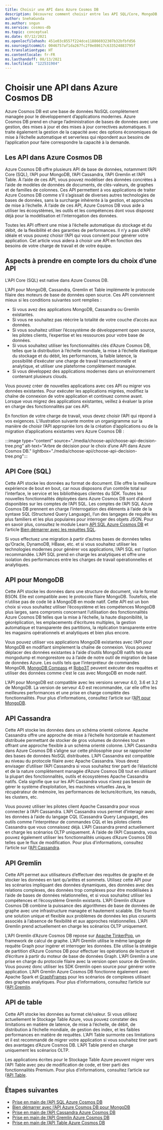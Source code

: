 ```yaml
---
title: Choisir une API dans Azure Cosmos DB
description: Découvrez comment choisir entre les API SQL/Core, MongoDB, Cassandra, Gremlin et Table dans Azure Cosmos DB en fonction des exigences de votre charge de travail.
author: SnehaGunda
ms.author: sngun
ms.service: cosmos-db
ms.topic: conceptual
ms.date: 07/12/2021
ms.openlocfilehash: 451e03c8557f224dce118866932307b32bfbfd56
ms.sourcegitcommit: 0046757af1da267fc2f0e88617c633524883795f
ms.translationtype: HT
ms.contentlocale: fr-FR
ms.lasthandoff: 08/13/2021
ms.locfileid: "122531984"
---
```

# <a name="choose-an-api-in-azure-cosmos-db"></a>Choisir une API dans Azure Cosmos DB

Azure Cosmos DB est une base de données NoSQL complètement managée pour le développement d’applications modernes. Azure Cosmos DB prend en charge l’administration de bases de données avec une gestion, des mises à jour et des mises à jour correctives automatiques. Il traite également la gestion de la capacité avec des options économiques de mise à l’échelle automatique et serverless qui répondent aux besoins de l’application pour faire correspondre la capacité à la demande.

## <a name="apis-in-azure-cosmos-db"></a>Les API dans Azure Cosmos DB

Azure Cosmos DB offre plusieurs API de base de données, notamment l’API Core (SQL), l’API pour MongoDB, l’API Cassandra, l’API Gremlin et l’API Table. À l’aide de ces API, vous pouvez modéliser des données concrètes à l’aide de modèles de données de documents, de clés-valeurs, de graphes et de familles de colonnes. Ces API permettent à vos applications de traiter Azure Cosmos DB comme s’il s’agissait de diverses autres technologies de bases de données, sans la surcharge inhérente à la gestion, et approches de mise à l’échelle. À l’aide de ces API, Azure Cosmos DB vous aide à utiliser les écosystèmes, les outils et les compétences dont vous disposez déjà pour la modélisation et l’interrogation des données.

Toutes les API offrent une mise à l’échelle automatique du stockage et du débit, de la flexibilité et des garanties de performances. Il n’y a pas d’API idéale et vous pouvez choisir l’API qui vous convient pour générer votre application. Cet article vous aidera à choisir une API en fonction des besoins de votre charge de travail et de votre équipe.

## <a name="considerations-when-choosing-an-api"></a>Aspects à prendre en compte lors du choix d’une API

L’API Core (SQL) est native dans Azure Cosmos DB.

L’API pour MongoDB, Cassandra, Gremlin et Table implémente le protocole filaire des moteurs de base de données open source. Ces API conviennent mieux si les conditions suivantes sont remplies :

* Si vous avez des applications MongoDB, Cassandra ou Gremlin existantes.
* Si vous ne souhaitez pas réécrire la totalité de votre couche d’accès aux données.
* Si vous souhaitez utiliser l’écosystème de développement open source, les pilotes clients, l’expertise et les ressources pour votre base de données.
* Si vous souhaitez utiliser les fonctionnalités clés d’Azure Cosmos DB, telles que la distribution à l’échelle mondiale, la mise à l’échelle élastique du stockage et du débit, les performances, la faible latence, la possibilité d’exécuter une charge de travail transactionnelle et analytique, et utiliser une plateforme complètement managée.
* Si vous développez des applications modernes dans un environnement contenant plusieurs clouds.

Vous pouvez créer de nouvelles applications avec ces API ou migrer vos données existantes. Pour exécuter les applications migrées, modifiez la chaîne de connexion de votre application et continuez comme avant. Lorsque vous migrez des applications existantes, veillez à évaluer la prise en charge des fonctionnalités par ces API.

En fonction de votre charge de travail, vous devez choisir l’API qui répond à vos exigences. L’illustration suivante montre un organigramme sur la manière de choisir l’API appropriée lors de la création d’applications ou de la migration d’applications existantes vers Azure Cosmos DB :

:::image type="content" source="./media/choose-api/choose-api-decision-tree.png" alt-text="Arbre de décision pour le choix d’une API dans Azure Cosmos DB." lightbox="./media/choose-api/choose-api-decision-tree.png":::

## <a name="coresql-api"></a>API Core (SQL)

Cette API stocke les données au format de document. Elle offre la meilleure expérience de bout en bout, car nous disposons d’un contrôle total sur l’interface, le service et les bibliothèques clientes du SDK. Toutes les nouvelles fonctionnalités déployées dans Azure Cosmos DB sont d’abord disponibles sur les comptes de l’API SQL. Les comptes de l’API SQL Azure Cosmos DB prennent en charge l’interrogation des éléments à l’aide de la syntaxe SQL (Structured Query Language), l’un des langages de requête les plus familiers et les plus populaires pour interroger des objets JSON. Pour en savoir plus, consultez le module Learn [API SQL Azure Cosmos DB](/learn/modules/intro-to-azure-cosmos-db-core-api/) et l’article [Bien démarrer avec les requêtes SQL](sql-query-getting-started.md).

Si vous effectuez une migration à partir d’autres bases de données telles qu’Oracle, DynamoDB, HBase, etc. et si vous souhaitez utiliser les technologies modernes pour générer vos applications, l’API SQL est l’option recommandée. L’API SQL prend en charge les analytiques et offre une isolation des performances entre les charges de travail opérationnelles et analytiques.

## <a name="api-for-mongodb"></a>API pour MongoDB

Cette API stocke les données dans une structure de document, via le format BSON. Elle est compatible avec le protocole filaire MongoDB. Toutefois, elle n’utilise pas de code lié à MongoDB en mode natif. Cette API est un bon choix si vous souhaitez utiliser l’écosystème et les compétences MongoDB plus larges, sans compromis concernant l’utilisation des fonctionnalités Azure Cosmos DB telles que la mise à l’échelle, la haute disponibilité, la géoréplication, les emplacements d’écritures multiples, la gestion automatique et transparente des partitions, la réplication transparente entre les magasins opérationnels et analytiques et bien plus encore.

Vous pouvez utiliser vos applications MongoDB existantes avec l’API pour MongoDB en modifiant simplement la chaîne de connexion. Vous pouvez déplacer des données existantes à l’aide d’outils MongoDB natifs tels que mongodump et mongorestore ou à l’aide de notre outil de migration de base de données Azure. Les outils tels que l’interpréteur de commandes MongoDB, [MongoDB Compass](mongodb/connect-using-compass.md) et [Robo3T](mongodb/connect-using-robomongo.md) peuvent exécuter des requêtes et utiliser des données comme c’est le cas avec MongoDB en mode natif.

L’API pour MongoDB est compatible avec les versions serveur 4.0, 3.6 et 3.2 de MongoDB. La version de serveur 4.0 est recommandée, car elle offre les meilleures performances et une prise en charge complète des fonctionnalités. Pour plus d’informations, consultez l’article sur l’[API pour MongoDB](mongodb/mongodb-introduction.md).

## <a name="cassandra-api"></a>API Cassandra

Cette API stocke les données dans un schéma orienté colonne. Apache Cassandra offre une approche de mise à l’échelle horizontale et hautement distribuée permettant de stocker de gros volumes de données tout en offrant une approche flexible à un schéma orienté colonne. L’API Cassandra dans Azure Cosmos DB s’aligne sur cette philosophie pour se rapprocher des bases de données NoSQL distribuées. L’API Cassandra est compatible au niveau du protocole filaire avec Apache Cassandra. Vous devez envisager d’utiliser l’API Cassandra si vous souhaitez tirer parti de l’élasticité et de la nature complètement managée d’Azure Cosmos DB tout en utilisant la plupart des fonctionnalités, outils et écosystèmes Apache Cassandra natifs. Cela signifie que sur les API Cassandra vous n’avez pas besoin de gérer le système d’exploitation, les machines virtuelles Java, le récupérateur de mémoire, les performances de lecture/écriture, les nœuds, les clusters, etc.

Vous pouvez utiliser les pilotes client Apache Cassandra pour vous connecter à l’API Cassandra. L’API Cassandra vous permet d’interagir avec les données à l’aide du langage CQL (Cassandra Query Language), des outils comme l’interpréteur de commandes CQL et les pilotes clients Cassandra que vous connaissez déjà. L’API Cassandra prend actuellement en charge les scénarios OLTP uniquement. À l’aide de l’API Cassandra, vous pouvez également utiliser les fonctionnalités uniques d’Azure Cosmos DB telles que le flux de modification. Pour plus d’informations, consultez l’article sur l’[API Cassandra](cassandra-introduction.md).

## <a name="gremlin-api"></a>API Gremlin

Cette API permet aux utilisateurs d’effectuer des requêtes de graphe et de stocker les données en tant qu’arêtes et sommets. Utilisez cette API pour les scénarios impliquant des données dynamiques, des données avec des relations complexes, des données trop complexes pour être modélisées à l’aide de bases de données relationnelles, et si vous souhaitez utiliser les compétences et l’écosystème Gremlin existants. L’API Gremlin d’Azure Cosmos DB combine la puissance des algorithmes de base de données de graphe avec une infrastructure managée et hautement scalable. Elle fournit une solution unique et flexible aux problèmes de données les plus courants associés à l’absence de flexibilité et aux approches relationnelles. L’API Gremlin prend actuellement en charge les scénarios OLTP uniquement.

L’API Gremlin d’Azure Cosmos DB repose sur [Apache TinkerPop](https://tinkerpop.apache.org/), un framework de calcul de graphe. L’API Gremlin utilise le même langage de requête Graph pour ingérer et interroger les données. Elle utilise la stratégie de partition d’Azure Cosmos DB pour effectuer les opérations de lecture et d’écriture à partir du moteur de base de données Graph. L’API Gremlin a une prise en charge du protocole filaire avec la version open source de Gremlin. Vous pouvez donc utiliser les SDK Gremlin open source pour générer votre application. L’API Gremlin Azure Cosmos DB fonctionne également avec Apache Spark et [GraphFrames](https://github.com/graphframes/graphframes) pour les scénarios de complexes utilisant des graphes analytiques. Pour plus d’informations, consultez l’article sur l’[API Gremlin](graph-introduction.md).

## <a name="table-api"></a>API de table

Cette API stocke les données au format clé/valeur. Si vous utilisez actuellement le Stockage Table Azure, vous pouvez constater des limitations en matière de latence, de mise à l’échelle, de débit, de distribution à l’échelle mondiale, de gestion des index, et les faibles performances en matière de requêtes. L’API Table surmonte ces limitations et il est recommandé de migrer votre application si vous souhaitez tirer parti des avantages d’Azure Cosmos DB. L’API Table prend en charge uniquement les scénarios OLTP.

Les applications écrites pour le Stockage Table Azure peuvent migrer vers l’API Table avec peu de modification de code, et tirer parti des fonctionnalités Premium. Pour plus d’informations, consultez l’article sur l’[API Table](introduction.md).

## <a name="next-steps"></a>Étapes suivantes

* [Prise en main de l’API SQL Azure Cosmos DB](create-sql-api-dotnet.md)
* [Bien démarrer avec l’API Azure Cosmos DB pour MongoDB](mongodb/create-mongodb-nodejs.md)
* [Prise en main de l’API Cassandra Azure Cosmos DB](cassandra/manage-data-dotnet.md)
* [Prise en main de l’API Gremlin Azure Cosmos DB](create-graph-dotnet.md)
* [Prise en main de l’API Table Azure Cosmos DB](create-table-dotnet.md)